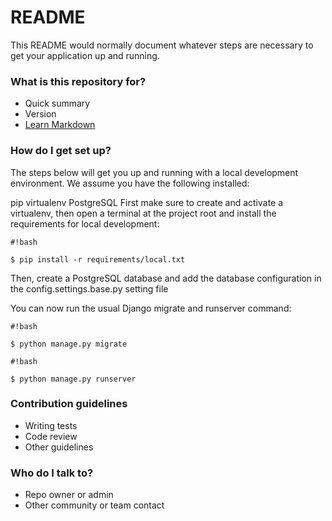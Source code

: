 # README #

This README would normally document whatever steps are necessary to get your application up and running.

### What is this repository for? ###

* Quick summary
* Version
* [Learn Markdown](https://bitbucket.org/tutorials/markdowndemo)

### How do I get set up? ###

The steps below will get you up and running with a local development environment. We assume you have the following installed:

pip
virtualenv
PostgreSQL
First make sure to create and activate a virtualenv, then open a terminal at the project root and install the requirements for local development:
```
#!bash

$ pip install -r requirements/local.txt
```

Then, create a PostgreSQL database and add the database configuration in the config.settings.base.py setting file

You can now run the usual Django migrate and runserver command:
```
#!bash

$ python manage.py migrate
```
```
#!bash

$ python manage.py runserver
```
### Contribution guidelines ###

* Writing tests
* Code review
* Other guidelines

### Who do I talk to? ###

* Repo owner or admin
* Other community or team contact